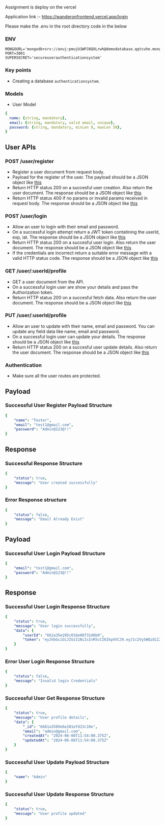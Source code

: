 Assignment is deploy on the vercel

Application link :- https://wanderonfrontend.vercel.app/login

Please make the .env in the root directory code in the below

### ENV
``` 
MONGOURL='mongodb+srv://anuj:pmujU1WPJ8QXLrwh@demodatabase.qqtcuhe.mongodb.net/authenticationsystem'
PORT=3001
SUPERSECRET='secureuserauthenticationsystem'
```

### Key points
- Creating a database `authenticationsystem`.

### Models
- User Model
```yaml
{ 
  name: {string, mandatory},
  email: {string, mandatory, valid email, unique}, 
  password: {string, mandatory, minLen 8, maxLen 50},
}
```

## User APIs 
### POST /user/register
- Register a user document from request body.
- Payload for the register of the user. The payload should be a JSON object like [this](#successful-user-register-payload-structure)
- Return HTTP status 200 on a succesful user creation. Also return the user document. The response should be a JSON object like [this](#successful-response-structure)
- Return HTTP status 400 if no params or invalid params received in request body. The response should be a JSON object like [this](#error-response-structure)

### POST /user/login
- Allow an user to login with their email and password.
- On a successful login attempt return a JWT token contatining the userId, exp, iat. The response should be a JSON object like [this](#successful-user-login-payload-structure)
- Return HTTP status 200 on a succesful user login. Also return the user document. The response should be a JSON object like [this](#successful-user-login-response-structure)
- If the credentials are incorrect return a suitable error message with a valid HTTP status code. The response should be a JSON object like [this](#error-user-login-response-structure)

### GET /user/:userId/profile
- GET a user document from the API.
- On a successful login user are show your details and pass the Authorization token.
- Return HTTP status 200 on a succesful fetch data. Also return the user document. The response should be a JSON object like [this](#successful-user-get-response-structure)

### PUT /user/:userId/profile
- Allow an user to update with their name, email and password. You can update any field data like name, email and password.
- On a successful login user can update your details. The response should be a JSON object like [this](#successful-user-update-payload-structure)
- Return HTTP status 200 on a succesful user update details. Also return the user document. The response should be a JSON object like [this](#successful-user-update-response-structure)


### Authentication
- Make sure all the user routes are protected.

## Payload
### Successful User Register Payload Structure
```yaml 
{
    "name": "Tester",
    "email": "test1@gmail.com",
    "password": "Admin@123@!!"
}

```
## Response
### Successful Response Structure
```yaml
{
    "status": true,
    "message": "User created successfully"
}
```

### Error Response structure
```yaml
{
    "status": false,
    "message": "Email Already Exist"
}
```

## Payload
### Successful User Login Payload Structure
```yaml 
{
    "email": "test1@gmail.com",
    "password": "Admin@123@!!"
}

```
## Response
### Successful User Login Response Structure
```yaml
{
    "status": true,
    "message": "User login successfully",
    "data": {
        "userId": "662a35e295c016e08f31d6b0",
        "token": "eyJhbGciOiJIUzI1NiIsInR5cCI6IkpXVCJ9.eyJ1c2VySWQiOiI2NjJhMzVlMjk1YzAxNmUwOGYzMWQ2YjAiLCJpYXQiOjE3MTQwNDMzMjguNzkzLCJleHAiOjE3MTQwNDY5Mjh9.j-21gV4c3dbpRjSc0O0tsMtD1zFRnz7P0mH0CZPa6J4"
    }
}
```

### Error User Login Response Structure
```yaml
{
    "status": false,
    "message": "Invalid login Credentials"
}
```
### Successful User Get Response Structure
```yaml
{
    "status": true,
    "message": "User profile details",
    "data": {
        "_id": "6661a3589e6e201efd23c10e",
        "email": "admin@gmail.com",
        "createdAt": "2024-06-06T11:54:00.375Z",
        "updatedAt": "2024-06-06T11:54:00.375Z"
    }
}
```

### Successful User Update Payload Structure
```yaml 
{
    "name": "Admin"
}
```

### Successful User Update Response Structure
```yaml 
{
    "status": true,
    "message": "User profile updated"
}
```
